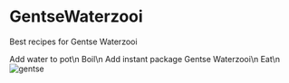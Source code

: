 # GentseWaterzooi
Best recipes for Gentse Waterzooi

Add water to pot\n
Boil\n
Add instant package Gentse Waterzooi\n
Eat\n
![gentse](https://cloud.githubusercontent.com/assets/19682548/20406835/e592de64-acdc-11e6-8345-a348b8d389fd.jpg)

